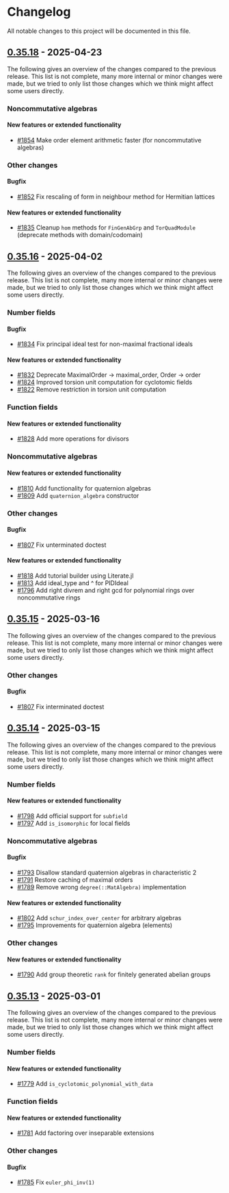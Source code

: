 # Changelog

All notable changes to this project will be documented in this file.

## [0.35.18](https://github.com/thofma/Hecke/releases/tag/v0.35.18) - 2025-04-23

The following gives an overview of the changes compared to the previous release. This list is not
complete, many more internal or minor changes were made, but we tried to only list those changes
which we think might affect some users directly.

### Noncommutative algebras

#### New features or extended functionality

- [#1854](https://github.com/thofma/Hecke.jl/pull/1854) Make order element arithmetic faster (for noncommutative algebras)

### Other changes

#### Bugfix

- [#1852](https://github.com/thofma/Hecke.jl/pull/1852) Fix rescaling of form in neighbour method for Hermitian lattices

#### New features or extended functionality

- [#1835](https://github.com/thofma/Hecke.jl/pull/1835) Cleanup `hom` methods for `FinGenAbGrp` and `TorQuadModule` (deprecate methods with domain/codomain)

## [0.35.16](https://github.com/thofma/Hecke/releases/tag/v0.35.16) - 2025-04-02

The following gives an overview of the changes compared to the previous release. This list is not
complete, many more internal or minor changes were made, but we tried to only list those changes
which we think might affect some users directly.

### Number fields

#### Bugfix

- [#1834](https://github.com/thofma/Hecke.jl/pull/1834) Fix principal ideal test for non-maximal fractional ideals

#### New features or extended functionality

- [#1832](https://github.com/thofma/Hecke.jl/pull/1832) Deprecate MaximalOrder -> maximal_order, Order -> order
- [#1824](https://github.com/thofma/Hecke.jl/pull/1824) Improved torsion unit computation for cyclotomic fields
- [#1822](https://github.com/thofma/Hecke.jl/pull/1822) Remove restriction in torsion unit computation

### Function fields

#### New features or extended functionality

- [#1828](https://github.com/thofma/Hecke.jl/pull/1828) Add more operations for divisors

### Noncommutative algebras

#### New features or extended functionality

- [#1810](https://github.com/thofma/Hecke.jl/pull/1810) Add functionality for quaternion algebras
- [#1809](https://github.com/thofma/Hecke.jl/pull/1809) Add `quaternion_algebra` constructor

### Other changes

#### Bugfix

- [#1807](https://github.com/thofma/Hecke.jl/pull/1807) Fix unterminated doctest

#### New features or extended functionality

- [#1818](https://github.com/thofma/Hecke.jl/pull/1818) Add tutorial builder using Literate.jl
- [#1813](https://github.com/thofma/Hecke.jl/pull/1813) Add ideal_type and ^ for PIDIdeal
- [#1796](https://github.com/thofma/Hecke.jl/pull/1796) Add right divrem and right gcd for polynomial rings over noncommutative rings

## [0.35.15](https://github.com/thofma/Hecke/releases/tag/v0.35.15) - 2025-03-16

The following gives an overview of the changes compared to the previous release. This list is not
complete, many more internal or minor changes were made, but we tried to only list those changes
which we think might affect some users directly.

### Other changes

#### Bugfix

- [#1807](https://github.com/thofma/Hecke.jl/pull/1807) Fix interminated doctest

## [0.35.14](https://github.com/thofma/Hecke/releases/tag/v0.35.14) - 2025-03-15

The following gives an overview of the changes compared to the previous release. This list is not
complete, many more internal or minor changes were made, but we tried to only list those changes
which we think might affect some users directly.

### Number fields

#### New features or extended functionality

- [#1798](https://github.com/thofma/Hecke.jl/pull/1798) Add official support for `subfield`
- [#1797](https://github.com/thofma/Hecke.jl/pull/1797) Add `is_isomorphic` for local fields

### Noncommutative algebras

#### Bugfix

- [#1793](https://github.com/thofma/Hecke.jl/pull/1793) Disallow standard quaternion algebras in characteristic 2
- [#1791](https://github.com/thofma/Hecke.jl/pull/1791) Restore caching of maximal orders
- [#1789](https://github.com/thofma/Hecke.jl/pull/1789) Remove wrong `degree(::MatAlgebra)` implementation

#### New features or extended functionality

- [#1802](https://github.com/thofma/Hecke.jl/pull/1802) Add `schur_index_over_center` for arbitrary algebras
- [#1795](https://github.com/thofma/Hecke.jl/pull/1795) Improvements for quaternion algebra (elements)

### Other changes

#### New features or extended functionality

- [#1790](https://github.com/thofma/Hecke.jl/pull/1790) Add group theoretic `rank` for finitely generated abelian groups

## [0.35.13](https://github.com/thofma/Hecke/releases/tag/v0.35.13) - 2025-03-01

The following gives an overview of the changes compared to the previous release. This list is not
complete, many more internal or minor changes were made, but we tried to only list those changes
which we think might affect some users directly.

### Number fields

#### New features or extended functionality

- [#1779](https://github.com/thofma/Hecke.jl/pull/1779) Add `is_cyclotomic_polynomial_with_data`

### Function fields

#### New features or extended functionality

- [#1781](https://github.com/thofma/Hecke.jl/pull/1781) Add factoring over inseparable extensions

### Other changes

#### Bugfix

- [#1785](https://github.com/thofma/Hecke.jl/pull/1785) Fix `euler_phi_inv(1)`

